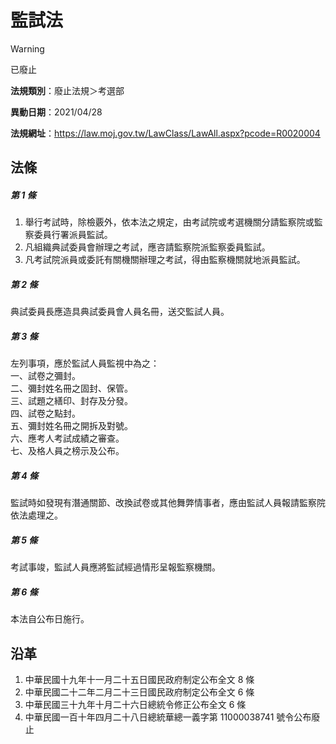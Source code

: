 # 監試法


> [!WARNING]
> 已廢止


**法規類別**：廢止法規＞考選部

**異動日期**：2021/04/28  

**法規網址**：https://law.moj.gov.tw/LawClass/LawAll.aspx?pcode=R0020004



## 法條
##### 第 1 條
1. 舉行考試時，除檢覈外，依本法之規定，由考試院或考選機關分請監察院或監察委員行署派員監試。
1. 凡組織典試委員會辦理之考試，應咨請監察院派監察委員監試。
1. 凡考試院派員或委託有關機關辦理之考試，得由監察機關就地派員監試。

##### 第 2 條
典試委員長應造具典試委員會人員名冊，送交監試人員。

##### 第 3 條
左列事項，應於監試人員監視中為之：  
一、試卷之彌封。  
二、彌封姓名冊之固封、保管。  
三、試題之繕印、封存及分發。  
四、試卷之點封。  
五、彌封姓名冊之開拆及對號。  
六、應考人考試成績之審查。  
七、及格人員之榜示及公布。

##### 第 4 條
監試時如發現有潛通關節、改換試卷或其他舞弊情事者，應由監試人員報請監察院依法處理之。

##### 第 5 條
考試事竣，監試人員應將監試經過情形呈報監察機關。

##### 第 6 條
本法自公布日施行。

## 沿革
1. 中華民國十九年十一月二十五日國民政府制定公布全文 8  條
1. 中華民國二十二年二月二十三日國民政府制定公布全文 6  條
1. 中華民國三十九年十月二十六日總統令修正公布全文 6  條
1. 中華民國一百十年四月二十八日總統華總一義字第 11000038741  號令公布廢止
